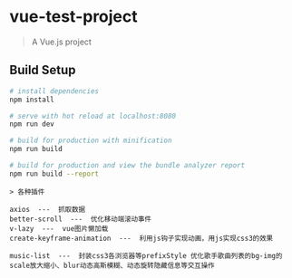 # vue-test-project

> A Vue.js project

## Build Setup

``` bash
# install dependencies
npm install

# serve with hot reload at localhost:8080
npm run dev

# build for production with minification
npm run build

# build for production and view the bundle analyzer report
npm run build --report
```

```
> 各种插件

axios  ---  抓取数据
better-scroll  ---  优化移动端滚动事件
v-lazy  ---  vue图片懒加载
create-keyframe-animation  ---  利用js钩子实现动画，用js实现css3的效果
```


```
music-list  ---  封装css3各浏览器等prefixStyle 优化歌手歌曲列表的bg-img的scale放大缩小、blur动态高斯模糊、动态旋转隐藏信息等交互操作


```
